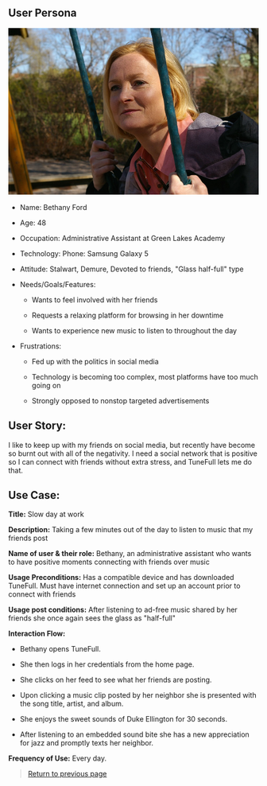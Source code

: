 ## User Persona

![Beth](../img/woman-persona.jpg)

* Name: Bethany Ford

* Age: 48

* Occupation: Administrative Assistant at Green Lakes Academy

* Technology: Phone: Samsung Galaxy 5

* Attitude: Stalwart, Demure, Devoted to friends, "Glass half-full" type

* Needs/Goals/Features: 

    * Wants to feel involved with her friends
    
    * Requests a relaxing platform for browsing in her downtime
    
    * Wants to experience new music to listen to throughout the day

* Frustrations:

    * Fed up with the politics in social media
    
    * Technology is becoming too complex, most platforms have too much going on

    * Strongly opposed to nonstop targeted advertisements
    
## User Story:

I like to keep up with my friends on social media, but recently have become so burnt out with all of the negativity. I need a social network that is positive so I can connect with friends without extra stress, and TuneFull lets me do that.

## Use Case:

**Title:** Slow day at work

**Description:** Taking a few minutes out of the day to listen to music that my friends post

**Name of user & their role:** Bethany, an administrative assistant who wants to have positive moments connecting with friends over music

**Usage Preconditions:** Has a compatible device and has downloaded TuneFull. Must have internet connection and set up an account prior to connect with friends

**Usage post conditions:** After listening to ad-free music shared by her friends she once again sees the glass as "half-full"

**Interaction Flow:**

   * Bethany opens TuneFull.
    
   * She then logs in her credentials from the home page.
    
   * She clicks on her feed to see what her friends are posting.
    
   * Upon clicking a music clip posted by her neighbor she is presented with the song title, artist, and album.
    
   * She enjoys the sweet sounds of Duke Ellington for 30 seconds.
    
   * After listening to an embedded sound bite she has a new appreciation for jazz and promptly texts her neighbor.

**Frequency of Use:** Every day.

> [Return to previous page](../index.md#intended-users-and-user-personas)




